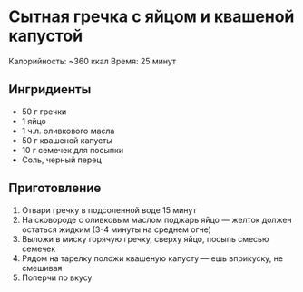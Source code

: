 # Сытная гречка с яйцом и квашеной капустой

Калорийность: ~360 ккал
Время: 25 минут

## Ингридиенты

- 50 г гречки 
- 1 яйцо
- 1 ч.л. оливкового масла
- 50 г квашеной капусты
- 10 г семечек для посыпки
- Соль, черный перец
 
## Приготовление

1. Отвари гречку в подсоленной воде 15 минут
2. На сковороде с оливковым маслом поджарь яйцо — желток должен остаться жидким (3-4 минуты на среднем огне)
3. Выложи в миску горячую гречку, сверху яйцо, посыпь смесью семечек
4. Рядом на тарелку положи квашеную капусту — ешь вприкуску, не смешивая
5. Поперчи по вкусу
